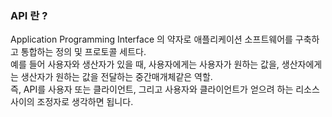 ### API 란 ? 
Application Programming Interface 의 약자로 애플리케이션 소프트웨어를 구축하고 통합하는 정의 및 프로토콜 세트다.      
예를 들어 사용자와 생산자가 있을 때, 사용자에게는 사용자가 원하는 값을, 생산자에게는 생산자가 원하는 값을 전달하는 중간매개체같은 역할.       
즉, API를 사용자 또는 클라이언트, 그리고 사용자와 클라이언트가 얻으려 하는 리소스 사이의 조정자로 생각하면 됩니다.      
